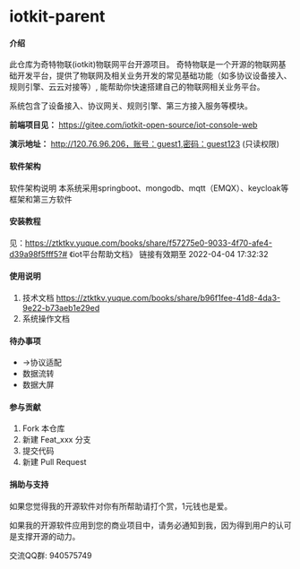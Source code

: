# iotkit-parent

#### 介绍
此仓库为奇特物联(iotkit)物联网平台开源项目。
奇特物联是一个开源的物联网基础开发平台，提供了物联网及相关业务开发的常见基础功能（如多协议设备接入、规则引擎、云云对接等）, 能帮助你快速搭建自己的物联网相关业务平台。

系统包含了设备接入、协议网关、规则引擎、第三方接入服务等模块。

 **前端项目见：** https://gitee.com/iotkit-open-source/iot-console-web

 **演示地址：** http://120.76.96.206，账号：guest1,密码：guest123  (只读权限)


#### 软件架构
软件架构说明
本系统采用springboot、mongodb、mqtt（EMQX）、keycloak等框架和第三方软件


#### 安装教程

见：https://ztktkv.yuque.com/books/share/f57275e0-9033-4f70-afe4-d39a98f5fff5?# 《iot平台帮助文档》
链接有效期至 2022-04-04 17:32:32

#### 使用说明

1.  技术文档
    https://ztktkv.yuque.com/books/share/b96f1fee-41d8-4da3-9e22-b73aeb1e29ed
2.  系统操作文档

#### 待办事项
- ->协议适配
- 数据流转
- 数据大屏



#### 参与贡献

1.  Fork 本仓库
2.  新建 Feat_xxx 分支
3.  提交代码
4.  新建 Pull Request


#### 捐助与支持
如果您觉得我的开源软件对你有所帮助请打个赏，1元钱也是爱。

如果我的开源软件应用到您的商业项目中，请务必通知到我，因为得到用户的认可是支撑开源的动力。

交流QQ群: 940575749
